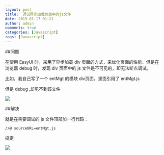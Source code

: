 ```yaml
---
layout: post
title:  调试异步加载页面中的js文件
date: 2015-01-17 01:21
author: admin
comments: true
categories: [Javascript]
tags: [Javascript]
---
```


##问题

在使用 EasyUI 时，采用了异步加载 div 页面的方式，来优化页面的性能。但是在浏览器 debug 时，发现 div 页面中的 js 文件是不可见的，即无法断点调试。

比如，我自己写了一个 entMgt 的模块 div页面，里面引用了 entMgt.js

但是 debug ,却见不到该文件

![](http://99btgc01.info/uploads/2015/01/js.png)
 

##解决

就是在需要调试的 js 文件顶部加一行代码：

	//@ sourceURL=entMgt.js

搞定

![](http://99btgc01.info/uploads/2015/01/asyn-js.jpg)

 